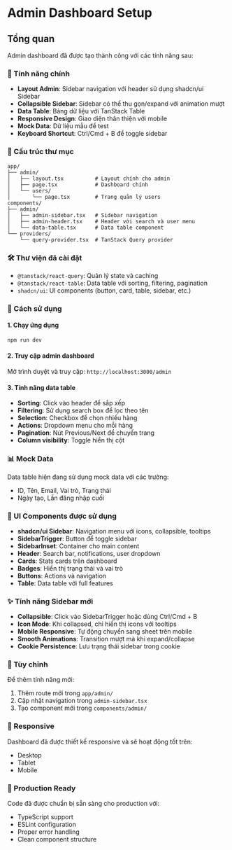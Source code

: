 # Admin Dashboard Setup

## Tổng quan
Admin dashboard đã được tạo thành công với các tính năng sau:

### 🚀 Tính năng chính
- **Layout Admin**: Sidebar navigation với header sử dụng shadcn/ui Sidebar
- **Collapsible Sidebar**: Sidebar có thể thu gọn/expand với animation mượt
- **Data Table**: Bảng dữ liệu với TanStack Table
- **Responsive Design**: Giao diện thân thiện với mobile
- **Mock Data**: Dữ liệu mẫu để test
- **Keyboard Shortcut**: Ctrl/Cmd + B để toggle sidebar

### 📁 Cấu trúc thư mục
```
app/
├── admin/
│   ├── layout.tsx          # Layout chính cho admin
│   ├── page.tsx            # Dashboard chính
│   └── users/
│       └── page.tsx        # Trang quản lý users
components/
├── admin/
│   ├── admin-sidebar.tsx   # Sidebar navigation
│   ├── admin-header.tsx    # Header với search và user menu
│   └── data-table.tsx      # Data table component
└── providers/
    └── query-provider.tsx  # TanStack Query provider
```

### 🛠️ Thư viện đã cài đặt
- `@tanstack/react-query`: Quản lý state và caching
- `@tanstack/react-table`: Data table với sorting, filtering, pagination
- `shadcn/ui`: UI components (button, card, table, sidebar, etc.)

### 🎯 Cách sử dụng

#### 1. Chạy ứng dụng
```bash
npm run dev
```

#### 2. Truy cập admin dashboard
Mở trình duyệt và truy cập: `http://localhost:3000/admin`

#### 3. Tính năng data table
- **Sorting**: Click vào header để sắp xếp
- **Filtering**: Sử dụng search box để lọc theo tên
- **Selection**: Checkbox để chọn nhiều hàng
- **Actions**: Dropdown menu cho mỗi hàng
- **Pagination**: Nút Previous/Next để chuyển trang
- **Column visibility**: Toggle hiển thị cột

### 📊 Mock Data
Data table hiện đang sử dụng mock data với các trường:
- ID, Tên, Email, Vai trò, Trạng thái
- Ngày tạo, Lần đăng nhập cuối

### 🎨 UI Components được sử dụng
- **shadcn/ui Sidebar**: Navigation menu với icons, collapsible, tooltips
- **SidebarTrigger**: Button để toggle sidebar
- **SidebarInset**: Container cho main content
- **Header**: Search bar, notifications, user dropdown
- **Cards**: Stats cards trên dashboard
- **Badges**: Hiển thị trạng thái và vai trò
- **Buttons**: Actions và navigation
- **Table**: Data table với full features

### ✨ Tính năng Sidebar mới
- **Collapsible**: Click vào SidebarTrigger hoặc dùng Ctrl/Cmd + B
- **Icon Mode**: Khi collapsed, chỉ hiển thị icons với tooltips
- **Mobile Responsive**: Tự động chuyển sang sheet trên mobile
- **Smooth Animations**: Transition mượt mà khi expand/collapse
- **Cookie Persistence**: Lưu trạng thái sidebar trong cookie

### 🔧 Tùy chỉnh
Để thêm tính năng mới:
1. Thêm route mới trong `app/admin/`
2. Cập nhật navigation trong `admin-sidebar.tsx`
3. Tạo component mới trong `components/admin/`

### 📱 Responsive
Dashboard đã được thiết kế responsive và sẽ hoạt động tốt trên:
- Desktop
- Tablet  
- Mobile

### 🚀 Production Ready
Code đã được chuẩn bị sẵn sàng cho production với:
- TypeScript support
- ESLint configuration
- Proper error handling
- Clean component structure
